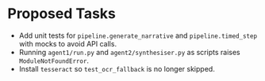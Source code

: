 # Proposed Tasks

- Add unit tests for `pipeline.generate_narrative` and `pipeline.timed_step` with mocks to avoid API calls.
- Running `agent1/run.py` and `agent2/synthesiser.py` as scripts raises `ModuleNotFoundError`.
- Install `tesseract` so `test_ocr_fallback` is no longer skipped.
